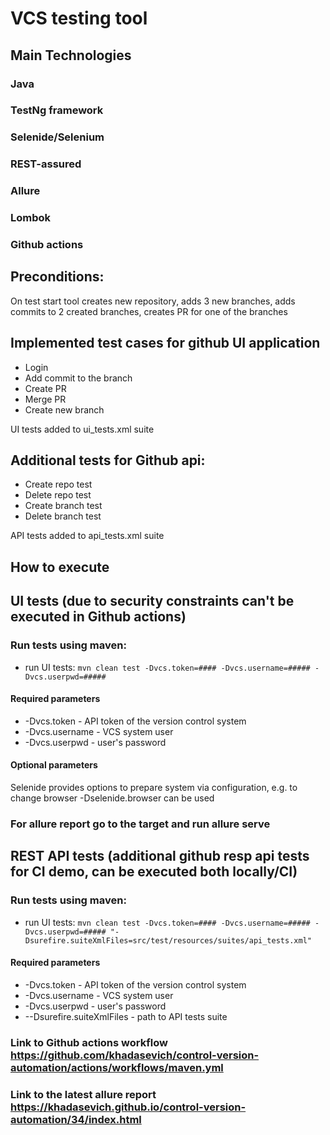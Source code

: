 # VCS testing tool
## Main Technologies
### Java
### TestNg framework
### Selenide/Selenium
### REST-assured
### Allure
### Lombok
### Github actions

Preconditions:
- 
On test start tool creates new repository, adds 3 new branches, adds commits to 2 created branches, creates PR for one of the branches

Implemented test cases for github UI application
- 
- Login
- Add commit to the branch
- Create PR
- Merge PR
- Create new branch

UI tests added to ui_tests.xml suite

Additional tests for Github api:
-
- Create repo test
- Delete repo test
- Create branch test
- Delete branch test

API tests added to api_tests.xml suite

## How to execute
## UI tests (due to security constraints can't be executed in Github actions)
### Run tests using maven:
- run UI tests: `mvn clean test -Dvcs.token=#### -Dvcs.username=##### -Dvcs.userpwd=#####`
#### Required parameters
- -Dvcs.token - API token of the version control system
- -Dvcs.username - VCS system user
- -Dvcs.userpwd - user's password

#### Optional parameters
Selenide provides options to prepare system via configuration, e.g. to change browser -Dselenide.browser can be used

### For allure report go to the target and run allure serve

## REST API tests (additional github resp api tests for CI demo, can be executed both locally/CI)
### Run tests using maven:
- run UI tests: `mvn clean test -Dvcs.token=#### -Dvcs.username=##### -Dvcs.userpwd=##### "-Dsurefire.suiteXmlFiles=src/test/resources/suites/api_tests.xml"`
#### Required parameters
- -Dvcs.token - API token of the version control system
- -Dvcs.username - VCS system user
- -Dvcs.userpwd - user's password
- --Dsurefire.suiteXmlFiles - path to API tests suite

### Link to Github actions workflow https://github.com/khadasevich/control-version-automation/actions/workflows/maven.yml
### Link to the latest allure report https://khadasevich.github.io/control-version-automation/34/index.html

